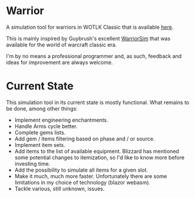 # Warrior

A simulation tool for warriors in WOTLK Classic that is available [here](https://aldeide.github.io/Warrior/).

This is mainly inspired by Guybrush's excellent [WarriorSim](https://guybrushgit.github.io/WarriorSim/) that was available for the world of warcraft classic era.

I'm by no means a professional programmer and, as such, feedback and ideas for improvement are always welcome.

# Current State

This simulation tool in its current state is mostly functional. What remains to be done, among other things:

* Implement engineering enchantments.
* Handle Arms cycle better.
* Complete gems lists.
* Add gem / items filtering based on phase and / or source.
* Implement item sets.
* Add items to the list of available equipment. Blizzard has mentioned some potential changes to itemization, so I'd like to know more before investing time.
* Add the possibility to simulate all items for a given slot.
* Make it much, much more faster. Unfortunately there are some limitations in my choice of technology (blazor webasm).
* Tackle various, still unknown, issues.
